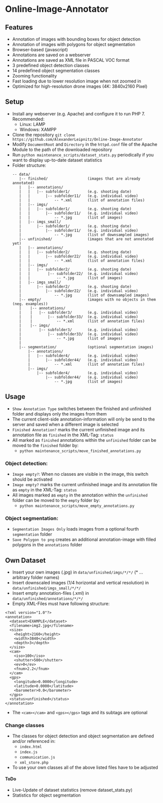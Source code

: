 # Online-Image-Annotator
## Features
- Annotation of images with bounding boxes for object detection 
- Annotation of images with polygons for object segmentation
- Browser-based (javascript)
- Annotations are saved on a webserver
- Annotations are saved as XML file in PASCAL VOC format
- 3 predefined object detection classes
- 14 predefined object segmentation classes
- Zooming functionality
- Fast loading due to lower resolution image when not zoomed in
- Optimized for high-resolution drone images (4K: 3840x2160 Pixel)
 
## Setup
- Install any webserver (e.g. Apache) and configure it to run PHP 7. Recommended:
  - Linux: LAMP
  - Windows: XAMPP
- Clone the repository 
  `git clone https://github.com/AlexanderLeipnitz/Online-Image-Annotator`
- Modify `DocumentRoot` and `Directory` in the `httpd.conf` file of the Apache Module to the path of the downloaded repository
- Run `python maintenance_scripts/dataset_stats.py` periodically if you want to display up-to-date dataset statistics
- Folder structure: 
  ```
  -- data/
     |-- finished/                  (images that are already annotated)
     |   |-- annotations/
     |   |   |-- subfolder1/        (e.g. shooting date)
     |   |       |-- subfolder11/   (e.g. individual video)
     |   |           -- *.xml       (list of annotation files)
     |   |-- imgs/
     |   |   |-- subfolder1/        (e.g. shooting date)
     |   |       |-- subfolder11/   (e.g. individual video)
     |   |           -- *.jpg       (list of images)
     |   |-- imgs_small/
     |       |-- subfolder1/        (e.g. shooting date)
     |           |-- subfolder11/   (e.g. individual video)
     |               -- *.jpg       (list of downsampled images)
     |-- unfinished/                (images that are not annotated yet)
     |   |-- annotations/
     |   |   |-- subfolder2/        (e.g. shooting date)
     |   |       |-- subfolder22/   (e.g. individual video)
     |   |           -- *.xml       (list of annotation files)
     |   |-- imgs/
     |   |   |-- subfolder2/        (e.g. shooting date)
     |   |        |-- subfolder22/  (e.g. individual video)
     |   |            -- *.jpg      (list of images)
     |   |-- imgs_small/
     |       |-- subfolder2/        (e.g. shooting date)
     |           |-- subfolder22/   (e.g. individual video)
     |               -- *.jpg       (list of downsampled images) 
     |-- empty/                     (images with no objects in them (neg. examples))
     |    |-- annotations/
     |    |   |-- subfolder3/       (e.g. individual video)
     |    |       |-- subfolder33/  (e.g. individual video)
     |    |           -- *.xml      (list of annotation files)
     |    |-- imgs/
     |        |-- subfolder3/       (e.g. individual video)
     |            |-- subfolder33/  (e.g. individual video)
     |                -- *.jpg      (list of images)
     |
     |-- segmentation/              (optional segmentation images)
         |-- annotations/
         |   |-- subfolder4/        (e.g. individual video)
         |       |-- subfolder44/   (e.g. individual video)
         |           -- *.xml       (list of annotation files)
         |-- imgs/
             |-- subfolder4/        (e.g. individual video)
                 |-- subfolder44/   (e.g. individual video)
                     -- *.jpg       (list of images)
  ```

## Usage
- `Show Annotation Type` switches between the finished and unfinished folder and displays only the images from them
- The current client-side annotation-information will only be send to the server and saved when a different image is selected
- `Finished Annotation?` marks the current unfinished image and its annotation file as `finished` in the XML-Tag: `status`
- All marked as `finished` annotations within the `unfinished` folder can be moved to the `finished` folder by:
  - `python maintenance_scripts/move_finished_annotations.py`
### Object detection:
- `Image empty?`: When no classes are visible in the image, this switch should be activated
- `Image empty?` marks the current unfinished image and its annotation file as `empty` in the XML-Tag: `status`
- All images marked as `empty` in the annotation within the `unfinished` folder can be moved to the `empty` folder by:
  - `python maintenance_scripts/move_empty_annotations.py`
### Object segmentation:
- `Segmentation Images Only` loads images from a optional fourth `segmentation` folder
- `Save Polygon to png` creates an additional annotation-image with filled polygons in the `annotations` folder
## Own Dataset
- Insert your own images (.jpg) in `data/unfinished/imgs/*/*/` (* ... arbitrary folder names)
- Insert downscaled images (1/4 horizontal and vertical resolution) in `data/unfinished/imgs_small/*/*/`
- Insert empty annotation-files (.xml) in `data/unfinished/annotations/*/*/` 
- Empty XML-Files must have following structure: 
```
<?xml version="1.0"?>
<annotation>
  <dataset>EXAMPLE</dataset>
  <filename>img2.jpg</filename>
  <size>
    <height>2160</height>
    <width>3840</width>
    <depth>3</depth>
  </size>
  <cam>
    <iso>100</iso>
    <shutter>500</shutter>
    <ev>0</ev>
    <fnum>2.2</fnum>
  </cam>
  <gps>
    <longitude>0.0000</longitude>
    <latitude>0.0000</latitude>
    <barometer>0.0</barometer>
  </gps>
  <status>unfinished</status>
</annotation>
```
- The `<cam></cam>` and `<gps></gps>` tags and its subtags are optional

### Change classes
- The classes for object detection and object segmentation are defined and/or referenced in:
  - `index.html`
  - `index.js`
  - `communication.js`
  - `xml_store.php`
- To use your own classes all of the above listed files have to be adjusted
#### ToDo
- Live-Update of dataset statistics (remove dataset_stats.py)
- Statistics for object segmentation
